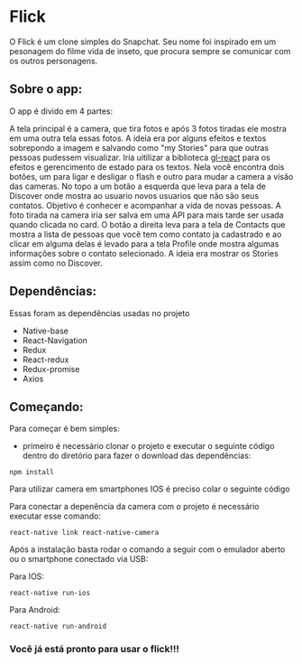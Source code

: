 # Flick

O Flick é um clone simples do Snapchat. Seu nome foi inspirado em um pesonagem do filme vida de inseto, que procura sempre se comunicar com os outros personagens.

## Sobre o app:

O app é divido em 4 partes:

A  tela principal é a camera, que tira fotos e após 3 fotos tiradas ele mostra em uma outra tela essas fotos. 
A ideia era por alguns efeitos e textos sobrepondo a imagem e salvando como "my Stories" para que outras pessoas pudessem visualizar.
Iria uitilizar a biblioteca [gl-react](https://github.com/gre/gl-react) para os efeitos e gerencimento de estado para os textos.
Nela você encontra dois botões, um para ligar e desligar o flash e outro para mudar a camera a visão das cameras. No topo a um botão a esquerda que leva para a tela de Discover onde  mostra ao usuario novos usuarios que não são seus contatos. Objetivo é conhecer e acompanhar a vida de novas pessoas.
A foto tirada na camera iria ser salva em uma API para mais tarde ser usada quando clicada no card. O botão a direita leva para a tela de Contacts que mostra a lista de pessoas que você tem como contato ja cadastrado e ao clicar em alguma delas é levado para a tela Profile onde mostra algumas informações sobre o contato selecionado. A ideia era mostrar os Stories assim como no Discover.

## Dependências:
Essas foram as dependências usadas no projeto
* Native-base
* React-Navigation
* Redux
* React-redux
* Redux-promise
* Axios

## Começando:
Para começar é bem simples:
* primeiro é necessário clonar o projeto e executar o seguinte código dentro do diretório para fazer o download das dependências:
```
npm install
```
Para utilizar camera em smartphones IOS é preciso colar o seguinte código

Para conectar a depenência da camera com o projeto é necessário executar esse comando:
```
react-native link react-native-camera
```
Após a instalação basta rodar o comando a seguir com o emulador aberto ou o smartphone conectado via USB:

Para IOS:
```
react-native run-ios
```

Para Android:
```
react-native run-android
```

### Você já está pronto para usar o flick!!!
